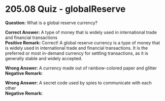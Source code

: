# 205.08 Quiz - globalReserve

**Question:** What is a global reserve currency?

**Correct Answer:** A type of money that is widely used in international trade and financial transactions\
**Positive Remark:** Correct! A global reserve currency is a type of money that is widely used in international trade and financial transactions. It is the preferred or most in-demand currency for settling transactions, as it is generally stable and widely accepted.

**Wrong Answer:** A currency made out of rainbow-colored paper and glitter\
**Negative Remark:**

**Wrong Answer:** A secret code used by spies to communicate with each other\
**Negative Remark:**

